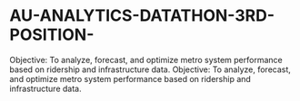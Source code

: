# AU-ANALYTICS-DATATHON-3RD-POSITION-
Objective: To analyze, forecast, and optimize metro system performance based on ridership and infrastructure data. 
Objective: To analyze, forecast, and optimize metro system performance based on ridership and infrastructure data. 
